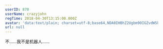 ```yaml
---
userID: 870
userName: crazyjohn
regTime: 2018-04-30T13:15:00.000Z
avatar: 'data:text/plain; charset=utf-8;base64,NDA0IHBhZ2Ugbm90IGZvdW5kCg=='
url: null
---
```


不……我不是机器人……
